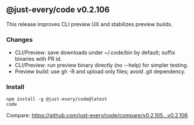 ## @just-every/code v0.2.106

This release improves CLI preview UX and stabilizes preview builds.

### Changes
- CLI/Preview: save downloads under ~/.code/bin by default; suffix binaries with PR id.
- CLI/Preview: run preview binary directly (no --help) for simpler testing.
- Preview build: use gh -R and upload only files; avoid .git dependency.

### Install
```
npm install -g @just-every/code@latest
code
```

Compare: https://github.com/just-every/code/compare/v0.2.105...v0.2.106
